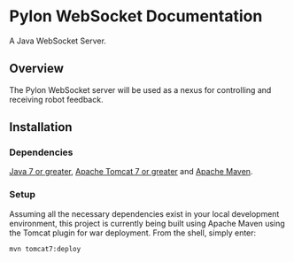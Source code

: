 # Pylon WebSocket Documentation
A Java WebSocket Server.

## Overview
The Pylon WebSocket server will be used as a nexus for controlling and receiving robot feedback.

## Installation
### Dependencies
[Java 7 or greater](http://www.oracle.com/technetwork/java/javase/downloads/jdk7-downloads-1880260.html), [Apache Tomcat 7 or greater](http://tomcat.apache.org/) and [Apache Maven](https://maven.apache.org/).
### Setup
Assuming all the necessary dependencies exist in your local development environment, this project is currently being built using Apache Maven using the Tomcat plugin for war deployment.  From the shell, simply enter:

```shell
mvn tomcat7:deploy
```